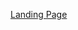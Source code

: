 <a href="https://veenit9560-animated-carnival-6wrjp5p795p345jx-5500.preview.app.github.dev/Task%201%20(%20Landing%20Page%20)/#header"> Landing Page </a>
